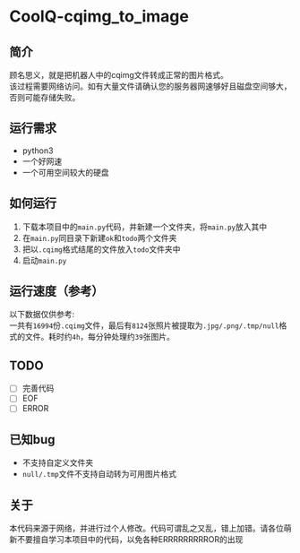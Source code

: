 # CoolQ-cqimg_to_image

简介
----------
顾名思义，就是把机器人中的cqimg文件转成正常的图片格式。  
该过程需要网络访问。如有大量文件请确认您的服务器网速够好且磁盘空间够大，否则可能存储失败。  

运行需求
----------
 - python3
 - 一个好网速
 - 一个可用空间较大的硬盘
 
如何运行
----------
 1. 下载本项目中的```main.py```代码，并新建一个文件夹，将```main.py```放入其中
 2. 在```main.py```同目录下新建```ok```和```todo```两个文件夹
 3. 把以```.cqimg```格式结尾的文件放入```todo```文件夹中
 4. 启动```main.py```

运行速度（参考）
----------
以下数据仅供参考:  
一共有```16994```份```.cqimg```文件，最后有```8124```张照片被提取为```.jpg/.png/.tmp/null```格式的文件。耗时约```4h```，每分钟处理约```39```张图片。  

TODO
----------
 - [ ] 完善代码
 - [ ] EOF
 - [ ] ERROR

已知bug
----------
 - 不支持自定义文件夹
 - ```null/.tmp```文件不支持自动转为可用图片格式

关于
----------
本代码来源于网络，并进行过个人修改。代码可谓乱之又乱，错上加错。请各位萌新不要擅自学习本项目中的代码，以免各种ERRRRRRRRROR的出现
